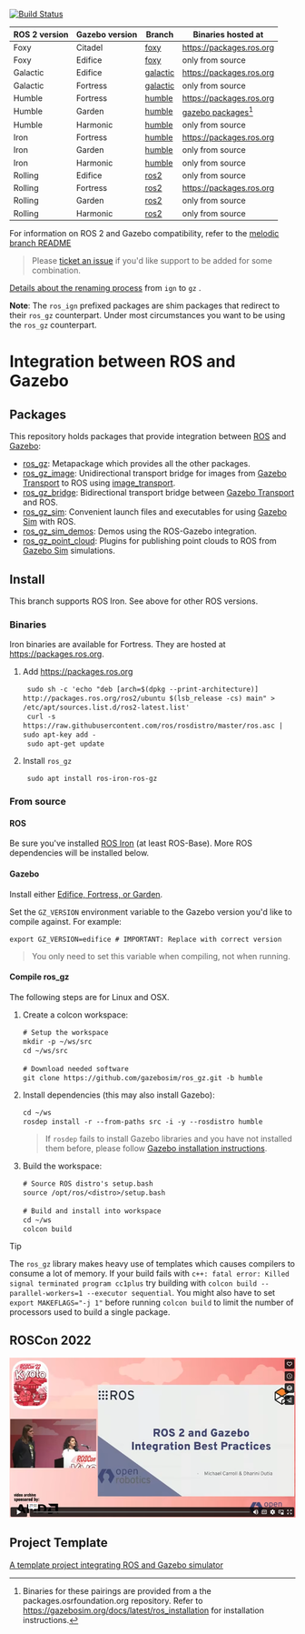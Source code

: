 [![Build Status](https://github.com/gazebosim/ros_gz/actions/workflows/ros2-ci.yml/badge.svg?branch=ros2)](https://github.com/gazebosim/ros_gz/actions/workflows/ros2-ci.yml)

ROS 2 version | Gazebo version | Branch | Binaries hosted at
-- | -- | -- | --
Foxy | Citadel | [foxy](https://github.com/gazebosim/ros_gz/tree/foxy) | https://packages.ros.org
Foxy | Edifice | [foxy](https://github.com/gazebosim/ros_gz/tree/foxy) | only from source
Galactic | Edifice | [galactic](https://github.com/gazebosim/ros_gz/tree/galactic) | https://packages.ros.org
Galactic | Fortress | [galactic](https://github.com/gazebosim/ros_gz/tree/galactic) | only from source
Humble | Fortress | [humble](https://github.com/gazebosim/ros_gz/tree/humble) | https://packages.ros.org
Humble | Garden | [humble](https://github.com/gazebosim/ros_gz/tree/humble) | [gazebo packages](https://gazebosim.org/docs/latest/ros_installation#gazebo-garden-with-ros-2-humble-iron-or-rolling-use-with-caution-)[^1]
Humble | Harmonic | [humble](https://github.com/gazebosim/ros_gz/tree/humble) | only from source
Iron | Fortress | [humble](https://github.com/gazebosim/ros_gz/tree/iron) | https://packages.ros.org
Iron | Garden | [humble](https://github.com/gazebosim/ros_gz/tree/iron) | only from source
Iron | Harmonic | [humble](https://github.com/gazebosim/ros_gz/tree/iron) | only from source
Rolling | Edifice | [ros2](https://github.com/gazebosim/ros_gz/tree/ros2) | only from source
Rolling | Fortress | [ros2](https://github.com/gazebosim/ros_gz/tree/ros2) | https://packages.ros.org
Rolling | Garden | [ros2](https://github.com/gazebosim/ros_gz/tree/ros2) | only from source
Rolling | Harmonic | [ros2](https://github.com/gazebosim/ros_gz/tree/ros2) | only from source

[^1]: Binaries for these pairings are provided from a the packages.osrfoundation.org repository. Refer to https://gazebosim.org/docs/latest/ros_installation for installation instructions.

For information on ROS 2 and Gazebo compatibility, refer to the [melodic branch README](https://github.com/gazebosim/ros_gz/tree/melodic)

> Please [ticket an issue](https://github.com/gazebosim/ros_gz/issues/) if you'd like support to be added for some combination.

[Details about the renaming process](README_RENAME.md) from `ign` to `gz` .

**Note**: The `ros_ign` prefixed packages are shim packages that redirect to their `ros_gz` counterpart.
Under most circumstances you want to be using the `ros_gz` counterpart.

# Integration between ROS and Gazebo

## Packages

This repository holds packages that provide integration between
[ROS](http://www.ros.org/) and [Gazebo](https://gazebosim.org):

* [ros_gz](https://github.com/gazebosim/ros_gz/tree/ros2/ros_gz):
  Metapackage which provides all the other packages.
* [ros_gz_image](https://github.com/gazebosim/ros_gz/tree/ros2/ros_gz_image):
  Unidirectional transport bridge for images from
  [Gazebo Transport](https://gazebosim.org/libs/transport)
  to ROS using
  [image_transport](http://wiki.ros.org/image_transport).
* [ros_gz_bridge](https://github.com/gazebosim/ros_gz/tree/ros2/ros_gz_bridge):
  Bidirectional transport bridge between
  [Gazebo Transport](https://gazebosim.org/libs/transport)
  and ROS.
* [ros_gz_sim](https://github.com/gazebosim/ros_gz/tree/ros2/ros_gz_sim):
  Convenient launch files and executables for using
  [Gazebo Sim](https://gazebosim.org/libs/gazebo)
  with ROS.
* [ros_gz_sim_demos](https://github.com/gazebosim/ros_gz/tree/ros2/ros_gz_sim_demos):
  Demos using the ROS-Gazebo integration.
* [ros_gz_point_cloud](https://github.com/gazebosim/ros_gz/tree/ros2/ros_gz_point_cloud):
  Plugins for publishing point clouds to ROS from
  [Gazebo Sim](https://gazebosim.org/libs/gazebo) simulations.

## Install

This branch supports ROS Iron. See above for other ROS versions.

### Binaries

Iron binaries are available for Fortress.
They are hosted at https://packages.ros.org.

1. Add https://packages.ros.org

        sudo sh -c 'echo "deb [arch=$(dpkg --print-architecture)] http://packages.ros.org/ros2/ubuntu $(lsb_release -cs) main" > /etc/apt/sources.list.d/ros2-latest.list'
        curl -s https://raw.githubusercontent.com/ros/rosdistro/master/ros.asc | sudo apt-key add -
        sudo apt-get update

1. Install `ros_gz`

        sudo apt install ros-iron-ros-gz

### From source

#### ROS

Be sure you've installed
[ROS Iron](https://docs.ros.org/en/iron/Installation.html)
(at least ROS-Base). More ROS dependencies will be installed below.

#### Gazebo

Install either [Edifice, Fortress, or Garden](https://gazebosim.org/docs).

Set the `GZ_VERSION` environment variable to the Gazebo version you'd
like to compile against. For example:

    export GZ_VERSION=edifice # IMPORTANT: Replace with correct version

> You only need to set this variable when compiling, not when running.

#### Compile ros_gz

The following steps are for Linux and OSX.

1. Create a colcon workspace:

    ```
    # Setup the workspace
    mkdir -p ~/ws/src
    cd ~/ws/src

    # Download needed software
    git clone https://github.com/gazebosim/ros_gz.git -b humble
    ```

1. Install dependencies (this may also install Gazebo):

    ```
    cd ~/ws
    rosdep install -r --from-paths src -i -y --rosdistro humble
    ```

    > If `rosdep` fails to install Gazebo libraries and you have not installed them before, please follow [Gazebo installation instructions](https://gazebosim.org/docs/latest/install).

1. Build the workspace:

    ```
    # Source ROS distro's setup.bash
    source /opt/ros/<distro>/setup.bash

    # Build and install into workspace
    cd ~/ws
    colcon build
    ```
  > [!TIP]
  > The `ros_gz` library makes heavy use of templates which causes compilers to consume a lot of memory. If your build fails with `c++: fatal error: Killed signal terminated program cc1plus`
  > try building with `colcon build --parallel-workers=1 --executor sequential`. You might also have to set `export MAKEFLAGS="-j 1"` before running `colcon build` to limit
  > the number of processors used to build a single package.

## ROSCon 2022

[![](img/video_img.png)](https://vimeo.com/showcase/9954564/video/767127300)

## Project Template
[A template project integrating ROS and Gazebo simulator](https://github.com/gazebosim/ros_gz_project_template)
